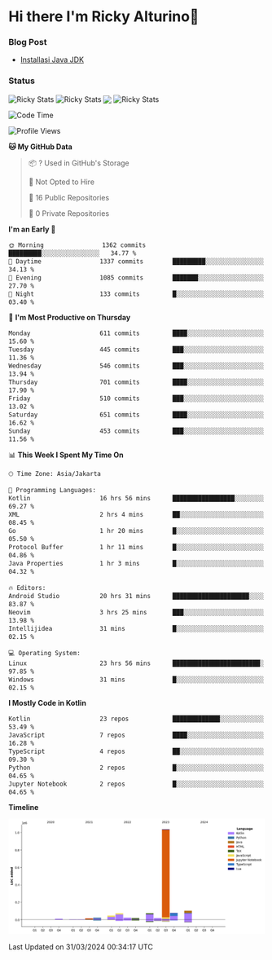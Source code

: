 # Hi there I'm Ricky Alturino👋

### Blog Post

<!-- BLOG-POST-LIST:START -->

- [Installasi Java JDK](https://onirutla.medium.com/installasi-java-jdk-ec701beeb5cb?source=rss-d9d81c918cc9------2)
<!-- BLOG-POST-LIST:END -->

### Status

<img align="center" alt="Ricky Stats" src="https://github-readme-stats.vercel.app/api?username=Alturino&theme=dark&show_icons=true&hide_border=false" />
<img align="center" alt="Ricky Stats" src="https://github-readme-stats.vercel.app/api/top-langs/?username=Alturino&theme=dark&show_icons=true&layout=compact"/>
<img align="center" width="640px" src="https://github-readme-stats.vercel.app/api/wakatime?username=Alturino&layout=compact&hide_border=true&theme=dark">
<img align="center" alt="Ricky Stats" src="https://leetcard.jacoblin.cool/onirutla?border=0&radius=20&ext=activity"/>

<!--START_SECTION:waka-->
![Code Time](http://img.shields.io/badge/Code%20Time-165%20hrs%2016%20mins-blue)

![Profile Views](http://img.shields.io/badge/Profile%20Views-0-blue)

**🐱 My GitHub Data** 

> 📦 ? Used in GitHub's Storage 
 > 
> 🚫 Not Opted to Hire
 > 
> 📜 16 Public Repositories 
 > 
> 🔑 0 Private Repositories 
 > 
**I'm an Early 🐤** 

```text
🌞 Morning                1362 commits        █████████░░░░░░░░░░░░░░░░   34.77 % 
🌆 Daytime                1337 commits        █████████░░░░░░░░░░░░░░░░   34.13 % 
🌃 Evening                1085 commits        ███████░░░░░░░░░░░░░░░░░░   27.70 % 
🌙 Night                  133 commits         █░░░░░░░░░░░░░░░░░░░░░░░░   03.40 % 
```
📅 **I'm Most Productive on Thursday** 

```text
Monday                   611 commits         ████░░░░░░░░░░░░░░░░░░░░░   15.60 % 
Tuesday                  445 commits         ███░░░░░░░░░░░░░░░░░░░░░░   11.36 % 
Wednesday                546 commits         ███░░░░░░░░░░░░░░░░░░░░░░   13.94 % 
Thursday                 701 commits         ████░░░░░░░░░░░░░░░░░░░░░   17.90 % 
Friday                   510 commits         ███░░░░░░░░░░░░░░░░░░░░░░   13.02 % 
Saturday                 651 commits         ████░░░░░░░░░░░░░░░░░░░░░   16.62 % 
Sunday                   453 commits         ███░░░░░░░░░░░░░░░░░░░░░░   11.56 % 
```


📊 **This Week I Spent My Time On** 

```text
🕑︎ Time Zone: Asia/Jakarta

💬 Programming Languages: 
Kotlin                   16 hrs 56 mins      █████████████████░░░░░░░░   69.27 % 
XML                      2 hrs 4 mins        ██░░░░░░░░░░░░░░░░░░░░░░░   08.45 % 
Go                       1 hr 20 mins        █░░░░░░░░░░░░░░░░░░░░░░░░   05.50 % 
Protocol Buffer          1 hr 11 mins        █░░░░░░░░░░░░░░░░░░░░░░░░   04.86 % 
Java Properties          1 hr 3 mins         █░░░░░░░░░░░░░░░░░░░░░░░░   04.32 % 

🔥 Editors: 
Android Studio           20 hrs 31 mins      █████████████████████░░░░   83.87 % 
Neovim                   3 hrs 25 mins       ███░░░░░░░░░░░░░░░░░░░░░░   13.98 % 
Intellijidea             31 mins             █░░░░░░░░░░░░░░░░░░░░░░░░   02.15 % 

💻 Operating System: 
Linux                    23 hrs 56 mins      ████████████████████████░   97.85 % 
Windows                  31 mins             █░░░░░░░░░░░░░░░░░░░░░░░░   02.15 % 
```

**I Mostly Code in Kotlin** 

```text
Kotlin                   23 repos            █████████████░░░░░░░░░░░░   53.49 % 
JavaScript               7 repos             ████░░░░░░░░░░░░░░░░░░░░░   16.28 % 
TypeScript               4 repos             ██░░░░░░░░░░░░░░░░░░░░░░░   09.30 % 
Python                   2 repos             █░░░░░░░░░░░░░░░░░░░░░░░░   04.65 % 
Jupyter Notebook         2 repos             █░░░░░░░░░░░░░░░░░░░░░░░░   04.65 % 
```



**Timeline**

![Lines of Code chart](https://raw.githubusercontent.com/Alturino/Alturino/main/assets/bar_graph.png)


 Last Updated on 31/03/2024 00:34:17 UTC
<!--END_SECTION:waka-->
